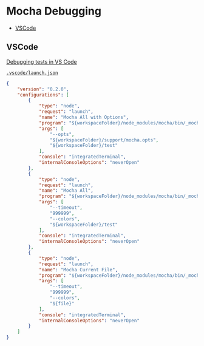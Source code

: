 <!-- #mocha-debug -->
<!-- omit in toc -->
# Mocha Debugging

- [VSCode](#vscode)

## VSCode

<!-- #node-debug #vscode-debug  -->
[Debugging tests in VS Code](https://github.com/microsoft/vscode-recipes/tree/master/debugging-mocha-tests)

[`.vscode/launch.json`](https://github.com/microsoft/vscode-recipes/blob/master/debugging-mocha-tests/.vscode/launch.json)

```json
{
    "version": "0.2.0",
    "configurations": [
        {
            "type": "node",
            "request": "launch",
            "name": "Mocha All with Options",
            "program": "${workspaceFolder}/node_modules/mocha/bin/_mocha",
            "args": [
                "--opts", 
                "${workspaceFolder}/support/mocha.opts",
                "${workspaceFolder}/test"
            ],
            "console": "integratedTerminal",
            "internalConsoleOptions": "neverOpen"
        },
        {
            "type": "node",
            "request": "launch",
            "name": "Mocha All",
            "program": "${workspaceFolder}/node_modules/mocha/bin/_mocha",
            "args": [
                "--timeout",
                "999999",
                "--colors",
                "${workspaceFolder}/test"
            ],
            "console": "integratedTerminal",
            "internalConsoleOptions": "neverOpen"
        },
        {
            "type": "node",
            "request": "launch",
            "name": "Mocha Current File",
            "program": "${workspaceFolder}/node_modules/mocha/bin/_mocha",
            "args": [
                "--timeout",
                "999999",
                "--colors",
                "${file}"
            ],
            "console": "integratedTerminal",
            "internalConsoleOptions": "neverOpen"
        }
    ]
}
```
